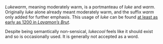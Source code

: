 *Lukewarm*, meaning moderately warm, is a portmanteau of *luke* and *warm*. Originally *luke* alone already meant moderately warm, and the suffix *warm* only added for further emphasis. This usage of *luke* can be found [at least as early as 1200 in _Layamon’s Brut_](https://www.grammarphobia.com/blog/2021/07/lukewarm-lukecool.html).

Despite being semantically non-sensical, *lukecool* feels like it should exist and so is occasionally used. It is generally not accepted as a word.